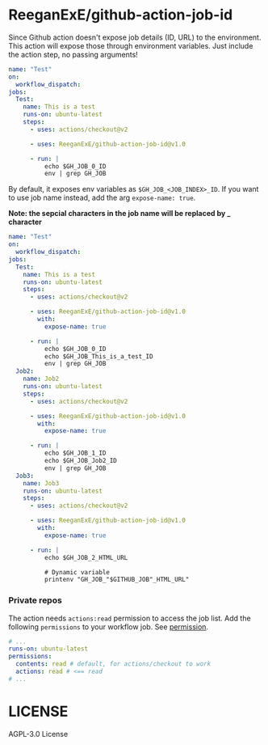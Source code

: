 # ReeganExE/github-action-job-id

Since Github action doesn't expose job details (ID, URL) to the environment.
This action will expose those through environment variables. Just include the action step, no passing arguments!

```yml
name: "Test"
on:
  workflow_dispatch:
jobs:
  Test:
    name: This is a test
    runs-on: ubuntu-latest
    steps:
      - uses: actions/checkout@v2

      - uses: ReeganExE/github-action-job-id@v1.0

      - run: |
          echo $GH_JOB_0_ID
          env | grep GH_JOB

```

By default, it exposes env variables as `$GH_JOB_<JOB_INDEX>_ID`. If you want to use job name instead, add the arg `expose-name: true`.

__Note: the sepcial characters in the job name will be replaced by _ character__

```yml
name: "Test"
on:
  workflow_dispatch:
jobs:
  Test:
    name: This is a test
    runs-on: ubuntu-latest
    steps:
      - uses: actions/checkout@v2

      - uses: ReeganExE/github-action-job-id@v1.0
        with:
          expose-name: true

      - run: |
          echo $GH_JOB_0_ID
          echo $GH_JOB_This_is_a_test_ID
          env | grep GH_JOB
  Job2:
    name: Job2
    runs-on: ubuntu-latest
    steps:
      - uses: actions/checkout@v2

      - uses: ReeganExE/github-action-job-id@v1.0
        with:
          expose-name: true

      - run: |
          echo $GH_JOB_1_ID
          echo $GH_JOB_Job2_ID
          env | grep GH_JOB
  Job3:
    name: Job3
    runs-on: ubuntu-latest
    steps:
      - uses: actions/checkout@v2

      - uses: ReeganExE/github-action-job-id@v1.0
        with:
          expose-name: true

      - run: |
          echo $GH_JOB_2_HTML_URL

          # Dynamic variable
          printenv "GH_JOB_"$GITHUB_JOB"_HTML_URL"

```

### Private repos
The action needs `actions:read` permission to access the job list.
Add the following `permissions` to your workflow job.  See [permission](https://docs.github.com/en/actions/security-guides/automatic-token-authentication#permissions-for-the-github_token).

```yml
# ...
runs-on: ubuntu-latest
permissions:
  contents: read # default, for actions/checkout to work
  actions: read # <== read
# ...
```

# LICENSE

AGPL-3.0 License
